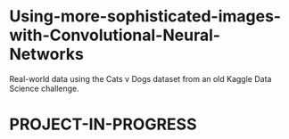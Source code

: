# Using-more-sophisticated-images-with-Convolutional-Neural-Networks
Real-world data using the Cats v Dogs dataset from an old Kaggle Data Science challenge.


# PROJECT-IN-PROGRESS 
